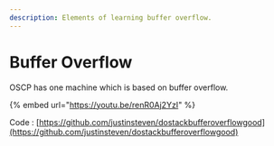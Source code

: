```yaml
---
description: Elements of learning buffer overflow.
---
```


# Buffer Overflow

OSCP has one machine which is based on buffer overflow.

{% embed url="https://youtu.be/renR0Aj2YzI" %}

Code : [https://github.com/justinsteven/dostackbufferoverflowgood](https://github.com/justinsteven/dostackbufferoverflowgood)

